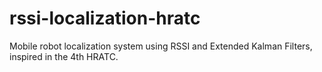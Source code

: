 # rssi-localization-hratc
Mobile robot localization system using RSSI and Extended Kalman Filters, inspired in the 4th HRATC.

